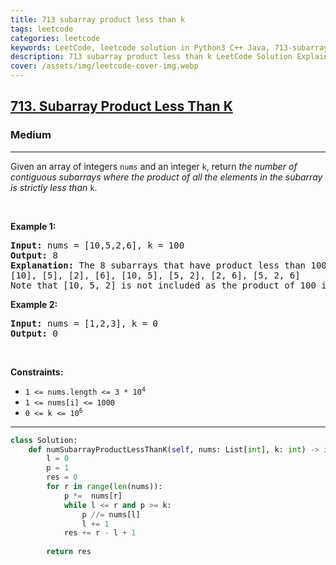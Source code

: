 ```yaml
---
title: 713 subarray product less than k
tags: leetcode
categories: leetcode
keywords: LeetCode, leetcode solution in Python3 C++ Java, 713-subarray-product-less-than-k solution
description: 713 subarray product less than k LeetCode Solution Explained
cover: /assets/img/leetcode-cover-img.webp
---
```





<h2><a href="https://leetcode.com/problems/subarray-product-less-than-k/">713. Subarray Product Less Than K</a></h2><h3>Medium</h3><hr><div><p>Given an array of integers <code>nums</code> and an integer <code>k</code>, return <em>the number of contiguous subarrays where the product of all the elements in the subarray is strictly less than </em><code>k</code>.</p>

<p>&nbsp;</p>
<p><strong>Example 1:</strong></p>

<pre><strong>Input:</strong> nums = [10,5,2,6], k = 100
<strong>Output:</strong> 8
<strong>Explanation:</strong> The 8 subarrays that have product less than 100 are:
[10], [5], [2], [6], [10, 5], [5, 2], [2, 6], [5, 2, 6]
Note that [10, 5, 2] is not included as the product of 100 is not strictly less than k.
</pre>

<p><strong>Example 2:</strong></p>

<pre><strong>Input:</strong> nums = [1,2,3], k = 0
<strong>Output:</strong> 0
</pre>

<p>&nbsp;</p>
<p><strong>Constraints:</strong></p>

<ul>
	<li><code>1 &lt;= nums.length &lt;= 3 * 10<sup>4</sup></code></li>
	<li><code>1 &lt;= nums[i] &lt;= 1000</code></li>
	<li><code>0 &lt;= k &lt;= 10<sup>6</sup></code></li>
</ul>
</div>

---




```python
class Solution:
    def numSubarrayProductLessThanK(self, nums: List[int], k: int) -> int:
        l = 0
        p = 1
        res = 0
        for r in range(len(nums)):
            p *=  nums[r]
            while l <= r and p >= k:
                p //= nums[l]
                l += 1
            res += r - l + 1
        
        return res
```

